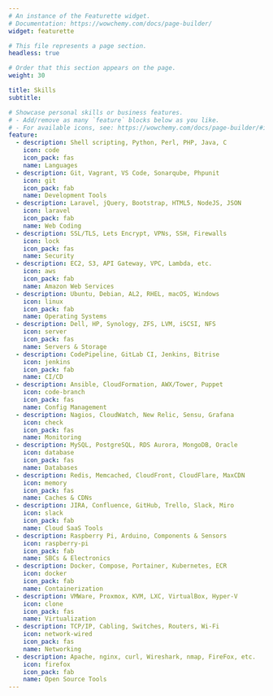```yaml
---
# An instance of the Featurette widget.
# Documentation: https://wowchemy.com/docs/page-builder/
widget: featurette

# This file represents a page section.
headless: true

# Order that this section appears on the page.
weight: 30

title: Skills
subtitle:

# Showcase personal skills or business features.
# - Add/remove as many `feature` blocks below as you like.
# - For available icons, see: https://wowchemy.com/docs/page-builder/#icons
feature:
  - description: Shell scripting, Python, Perl, PHP, Java, C
    icon: code
    icon_pack: fas
    name: Languages
  - description: Git, Vagrant, VS Code, Sonarqube, Phpunit
    icon: git
    icon_pack: fab
    name: Development Tools
  - description: Laravel, jQuery, Bootstrap, HTML5, NodeJS, JSON
    icon: laravel
    icon_pack: fab
    name: Web Coding
  - description: SSL/TLS, Lets Encrypt, VPNs, SSH, Firewalls
    icon: lock
    icon_pack: fas
    name: Security
  - description: EC2, S3, API Gateway, VPC, Lambda, etc.
    icon: aws
    icon_pack: fab
    name: Amazon Web Services
  - description: Ubuntu, Debian, AL2, RHEL, macOS, Windows
    icon: linux
    icon_pack: fab
    name: Operating Systems
  - description: Dell, HP, Synology, ZFS, LVM, iSCSI, NFS
    icon: server
    icon_pack: fas
    name: Servers & Storage
  - description: CodePipeline, GitLab CI, Jenkins, Bitrise
    icon: jenkins
    icon_pack: fab
    name: CI/CD
  - description: Ansible, CloudFormation, AWX/Tower, Puppet
    icon: code-branch
    icon_pack: fas
    name: Config Management
  - description: Nagios, CloudWatch, New Relic, Sensu, Grafana
    icon: check
    icon_pack: fas
    name: Monitoring
  - description: MySQL, PostgreSQL, RDS Aurora, MongoDB, Oracle
    icon: database
    icon_pack: fas
    name: Databases
  - description: Redis, Memcached, CloudFront, CloudFlare, MaxCDN
    icon: memory
    icon_pack: fas
    name: Caches & CDNs
  - description: JIRA, Confluence, GitHub, Trello, Slack, Miro
    icon: slack
    icon_pack: fab
    name: Cloud SaaS Tools
  - description: Raspberry Pi, Arduino, Components & Sensors
    icon: raspberry-pi
    icon_pack: fab
    name: SBCs & Electronics
  - description: Docker, Compose, Portainer, Kubernetes, ECR
    icon: docker
    icon_pack: fab
    name: Containerization
  - description: VMWare, Proxmox, KVM, LXC, VirtualBox, Hyper-V
    icon: clone
    icon_pack: fas
    name: Virtualization
  - description: TCP/IP, Cabling, Switches, Routers, Wi-Fi
    icon: network-wired
    icon_pack: fas
    name: Networking
  - description: Apache, nginx, curl, Wireshark, nmap, FireFox, etc.
    icon: firefox
    icon_pack: fab
    name: Open Source Tools
---
```

